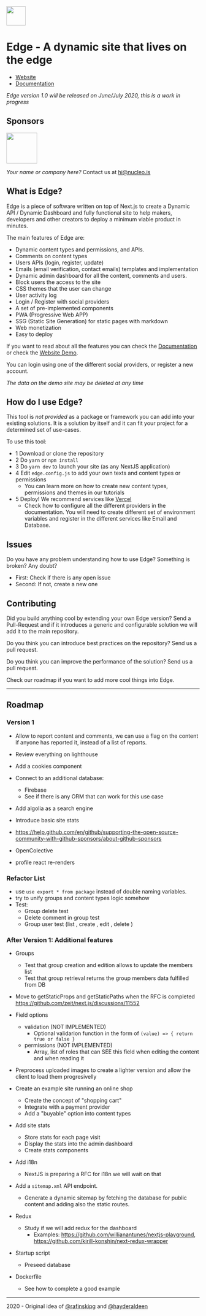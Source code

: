 <img src="./public/icons/icon-512x512.png" width="50px" />

# Edge - A dynamic site that lives on the edge

- [Website](https://edge-next.now.sh/)
- [Documentation](./DOCUMENTATION.md)
  
*Edge version 1.0 will be released on June/July 2020, this is a work in progress*

## Sponsors 

<a href="https://etereo.io" title="Etéreo" target="_blank"><img src="./public/static/sponsors/etereo.png" width="80px" /></a>

*Your name or company here?* Contact us at hi@nucleo.is


## What is Edge? 

Edge is a piece of software written on top of Next.js to create a Dynamic API / Dynamic Dashboard and fully functional site to help makers, developers and other creators to deploy a minimum viable product in minutes.

The main features of Edge are:
- Dynamic content types and permissions, and APIs.
- Comments on content types
- Users APIs (login, register, update)
- Emails (email verification, contact emails) templates and implementation
- Dynamic admin dashboard for all the content, comments and users.
- Block users the access to the site
- CSS themes that the user can change
- User activity log
- Login / Register with social providers
- A set of pre-implemented components
- PWA (Progressive Web APP)
- SSG (Static Site Generation) for static pages with markdown
- Web monetization
- Easy to deploy

If you want to read about all the features you can check the [Documentation](./DOCUMENTATION.md) or check the [Website Demo](https://edge-next.now.sh/).

You can login using one of the different social providers, or register a new account.

*The data on the demo site may be deleted at any time*


## How do I use Edge?

This tool is *not provided* as a package or framework you can add into your existing solutions. It is a solution by itself and it can fit your project for a determined set of use-cases. 

To use this tool:
- 1 Download or clone the repository
- 2 Do `yarn` or `npm install` 
- 3 Do `yarn dev` to launch your site (as any NextJS application)
- 4 Edit `edge.config.js` to add your own texts and content types or permissions
  - You can learn more on how to create new content types, permissions and themes in our tutorials
- 5 Deploy! We recommend services like [Vercel](https://vercel.com)
  - Check how to configure all the different providers in the documentation. You will need to create different set of environment variables and register in the different services like Email and Database.

## Issues

Do you have any problem understanding how to use Edge? 
Something is broken?
Any doubt?

- First: Check if there is any open issue
- Second: If not, create a new one

## Contributing

Did you build anything cool by extending your own Edge version? Send a Pull-Request and if it introduces a generic and configurable solution we will add it to the main repository. 

Do you think you can introduce best practices on the repository? Send us a pull request.

Do you think you can improve the performance of the solution? Send us a pull request.

Check our roadmap if you want to add more cool things into Edge.


----

## Roadmap


### Version 1

- Allow to report content and comments, we can use a flag on the content if anyone has reported it, instead of a list of reports.

- Review everything on lighthouse

- Add a cookies component

- Connect to an additional database:
  - Firebase 
  - See if there is any ORM that can work for this use case

- Add algolia as a search engine

- Introduce basic site stats

- https://help.github.com/en/github/supporting-the-open-source-community-with-github-sponsors/about-github-sponsors
- OpenColective

- profile react re-renders

### Refactor List

- use `use export * from package` instead of double naming variables.
- try to unify groups and content types logic somehow
- Test:
  - Group delete test
  - Delete comment in group test
  - Group user test (list , create , edit , delete )

### After Version 1: Additional features

- Groups
  - Test that group creation and edition allows to update the members list
  - Test that group retrieval returns the group members data fulfilled from DB
  

- Move to getStaticProps and getStaticPaths when the RFC is completed https://github.com/zeit/next.js/discussions/11552

- Field options
  - validation (NOT IMPLEMENTED)
    - Optional validarion function in the form of `(value) => { return true or false } `
  - permissions (NOT IMPLEMENTED)
    - Array, list of roles that can SEE this field when editing the content and when reading it

- Preprocess uploaded images to create a lighter version and allow the client to load them progresivelly

- Create an example site running an online shop
  - Create the concept of "shopping cart"
  - Integrate with a payment provider
  - Add a "buyable" option into content types

- Add site stats
  - Store stats for each page visit
  - Display the stats into the admin dashboard
  - Create stats components

- Add i18n
  - NextJS is preparing a RFC for i18n we will wait on that

- Add a `sitemap.xml` API endpoint. 
  - Generate a dynamic sitemap by fetching the database for public content and adding also the static routes.

- Redux
  - Study if we will add redux for the dashboard 
    - Examples: https://github.com/willianantunes/nextjs-playground, https://github.com/kirill-konshin/next-redux-wrapper
  
- Startup script
  - Preseed database 

- Dockerfile
  - See how to complete a good example


-----------

 2020 - Original idea of [@rafinskipg](https://github.com/rafinskipg) and [@hayderaldeen](https://github.com/hayderaldeen)

